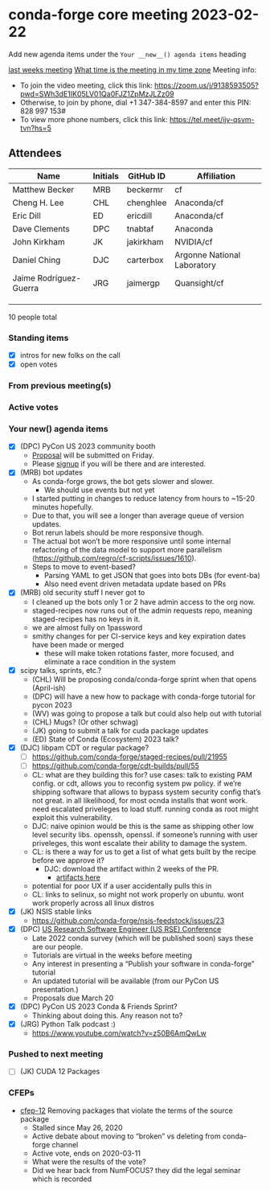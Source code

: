 # conda-forge core meeting 2023-02-22

Add new agenda items under the `Your __new__() agenda items` heading

[last weeks meeting](https://hackmd.io/CPCk_WWDRxyMhEPF3XWaaQ)
[What time is the meeting in my time zone](https://arewemeetingyet.com/UTC/2020-08-26/17:00/w/Conda-forge%20dev%20meeting#eyJ1cmwiOiJodHRwczovL2hhY2ttZC5pby9wUk15dFVKV1FmU3NJM2xvMGlqQzJRP2VkaXQifQ==)
Meeting info:

* To join the video meeting, click this link: https://zoom.us/j/9138593505?pwd=SWh3dE1IK05LV01Qa0FJZ1ZpMzJLZz09
* Otherwise, to join by phone, dial +1 347-384-8597 and enter this PIN: 828 997 153#
* To view more phone numbers, click this link: https://tel.meet/ijv-qsvm-tvn?hs=5

## Attendees

| Name                   | Initials   | GitHub ID   | Affiliation                 |
|------------------------|------------|-------------|-----------------------------|
| Matthew Becker         | MRB        | beckermr    | cf                          |
| Cheng H. Lee           | CHL        | chenghlee   | Anaconda/cf                 |
| Eric Dill              | ED         | ericdill    | Anaconda/cf                 |
| Dave Clements          | DPC        | tnabtaf     | Anaconda                    |
| John Kirkham           | JK         | jakirkham   | NVIDIA/cf                   |
| Daniel Ching           | DJC        | carterbox   | Argonne National Laboratory |
| Jaime Rodríguez-Guerra | JRG        | jaimergp    | Quansight/cf                |
|                        |            |             |                             |
|                        |            |             |                             |
|                        |            |             |                             |

10 people total

### Standing items

* [x] intros for new folks on the call
* [x] open votes

### From previous meeting(s)

### Active votes

### Your **new**() agenda items

- [x] (DPC) PyCon US 2023 community booth
  - [Proposal](https://github.com/conda/communications/pull/10) will be submitted on Friday.
  - Please [signup](https://docs.google.com/spreadsheets/d/1xAmxR5znO9D1tEPjdLRG1qh5ZhSuH2EPEWCWwAwe4yo/edit#gid=0) if you will be there and are interested.
- [x] (MRB) bot updates
  - As conda-forge grows, the bot gets slower and slower.
    - We should use events but not yet
  - I started putting in changes to reduce latency from hours to ~15-20 minutes hopefully.
  - Due to that, you will see a longer than average queue of version updates.
  - Bot rerun labels should be more responsive though.
  - The actual bot won’t be more responsive until some internal refactoring of the data model to
    support more parallelism (https://github.com/regro/cf-scripts/issues/1610).
  - Steps to move to event-based?
    - Parsing YAML to get JSON that goes into bots DBs (for event-ba)
    - Also need event driven metadata update based on PRs
- [x] (MRB) old security stuff I never got to
  - I cleaned up the bots only 1 or 2 have admin access to the org now.
  - staged-recipes now runs out of the admin requests repo, meaning staged-recipes has no keys in it.
  - we are almost fully on 1password
  - smithy changes for per CI-service keys and key expiration dates have been made or merged
    - these will make token rotations faster, more focused, and eliminate a race condition in the system
- [x] scipy talks, sprints, etc.?
  - (CHL) Will be proposing conda/conda-forge sprint when that opens (April-ish)
  - (DPC) will have a new how to package with conda-forge tutorial for pycon 2023
  - (WV) was going to propose a talk but could also help out with tutorial
  - (CHL) Mugs? (Or other schwag)
  - (JK) going to submit a talk for cuda package updates
  - (ED) State of Conda (Ecosystem) 2023 talk?
- [x] (DJC) libpam CDT or regular package?
  - [ ] https://github.com/conda-forge/staged-recipes/pull/21955
  - [ ] https://github.com/conda-forge/cdt-builds/pull/55
  - CL: what are they building this for? use cases: talk to existing PAM config. or cdt, allows you to reconfig system pw policy. if we’re shipping software that allows to bypass system security config that’s not great. in all likelihood, for most ocnda installs that wont work. need escalated priveleges to load stuff. running conda as root might exploit this vulnerability.
  - DJC: naive opinion would be this is the same as shipping other low level security libs. openssh, openssl. if someone’s running with user priveleges, this wont escalate their ability to damage the system.
  - CL: is there a way for us to get a list of what gets built by the recipe before we approve it?
    - DJC: download the artifact within 2 weeks of the PR.
      - [artifacts here](https://dev.azure.com/conda-forge/feedstock-builds/_build/results?buildId=662365&amp;view=artifacts&amp;pathAsName=false&amp;type=publishedArtifacts)
  - potential for poor UX if a user accidentally pulls this in
  - CL: links to selinux, so might not work properly on ubuntu. wont work properly across all linux distros
- [x] (JK) NSIS stable links
  - https://github.com/conda-forge/nsis-feedstock/issues/23
- [x] (DPC) [US Research Software Engineer (US RSE) Conference](https://us-rse.org/usrse23/participate/)
  - Late 2022 conda survey (which will be published soon) says these are our people.
  - Tutorials are virtual in the weeks before meeting
  - Any interest in presenting a “Publish your software in conda-forge” tutorial
  - An updated tutorial will be available (from our PyCon US presentation.)
  - Proposals due March 20
- [x] (DPC) PyCon US 2023 Conda & Friends Sprint?
  - Thinking about doing this.  Any reason not to?
- [X] (JRG) Python Talk podcast :)
  - https://www.youtube.com/watch?v=z50B6AmQwLw

### Pushed to next meeting

- [ ] (JK) CUDA 12 Packages

### CFEPs

* [cfep-12](https://github.com/conda-forge/cfep/pull/23) Removing packages that violate the terms of the source package
  * Stalled since May 26, 2020
  * Active debate about moving to “broken” vs deleting from conda-forge channel
  * Active vote, ends on 2020-03-11
  * What were the results of the vote?
  * Did we hear back from NumFOCUS? they did the legal seminar which is recorded
